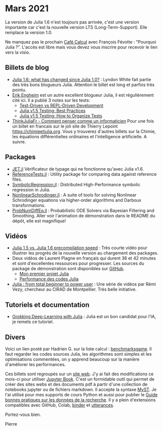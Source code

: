 # Mars 2021 

La version de Julia 1.6 n'est toujours pas arrivée, c'est une version importante car c'est la nouvelle version LTS (Long-Term-Support). Elle remplace la version 1.0.

Ne manquez pas le prochain [Café Calcul](https://calcul.math.cnrs.fr/2021-04-cafe-julia.html) avec François Févotte : "Pourquoi Julia ?". L'accès est libre mais vous devez vous inscrire pour recevoir le lien vers la visio.

## Billets de blog

- [Julia 1.6: what has changed since Julia 1.0?](https://www.oxinabox.net/2021/02/13/Julia-1.6-what-has-changed-since-1.0.html) : Lyndon White fait partie des très bons blogueurs Julia. Attention le billet est long et parfois très pointu.
- [Erik Engheim](https://erik-engheim.medium.com) est un autre excellent blogueur Julia, il est régulièrement cité ici. Il a publié 3 notes sur les tests:
    * [Test-Driven vs REPL-Driven Development](https://erik-engheim.medium.com/test-driven-vs-repl-driven-development-809d3c7a681)
    * [Julia v1.5 Testing: Best Practices](https://erik-engheim.medium.com/julia-v1-5-testing-best-practices-3ca8780e6336) 
    * [Julia v1.5 Testing: How to Organize Tests](https://medium.com/codex/julia-v1-5-testing-how-to-organize-tests-5f7a76e29038) 
- [ThinkJuliaFr - Comment penser comme un informaticien](https://chimieetjulia.org/e107/news.php?extend.12) Pour une fois un billet en francais sur le joli site de Thierry Lepoint <https://chimieetjulia.org>. Vous y trouverez d'autres billets sur la Chimie, les équations différentielles ordinaires et l'intelligence artificielle. A suivre.

## Packages

- [JET.jl](https://github.com/aviatesk/JET.jl) Vérificateur de typage qui ne fonctionne qu'avec Julia v1.6.
- [ReferenceTests.jl](https://github.com/JuliaTesting/ReferenceTests.jl) : Utility package for comparing data against reference files.
- [SymbolicRegression.jl](https://github.com/MilesCranmer/SymbolicRegression.jl) : Distributed High-Performance symbolic regression in Julia.
- [NonlinearSchrodinger.jl](https://github.com/oashour/NonlinearSchrodinger.jl) : A suite of tools for solving Nonlinear Schrodinger equations via higher-order algorithms and Darboux transformations.
- [ProbNumDiffEq.jl](https://github.com/nathanaelbosch/ProbNumDiffEq.jl) : Probabilistic ODE Solvers via Bayesian Filtering and Smoothing. Aller voir l'animation de démonstration dans le README du dépôt, elle est magnifique!

## Vidéos

- [Julia 1.5 vs. Julia 1.6 precompilation speed](https://youtu.be/9SHuhIGfVDg) : Très courte vidéo pour illustrer les progrès de la nouvelle version au chargement des packages.
- Deux vidéos de Laurent Plagne en français qui durent 36 et 42 minutes et sont d'excellentes ressources pour progresser. Les sources du package de démonstration sont disponibles sur [GitHub](https://github.com/triscale-innov/ScreenCastSpring.jl).
   * [Mon premier projet Julia](https://youtu.be/BLcNv_f75kI)
   * [Performance des codes Julia](https://youtu.be/Hy90EsYlEbc)
- [Julia : from total beginner to power user](https://youtube.com/playlist?list=PLLiJ249IkzRFxZGALbKy75_ZyHxYCUmuk) : Une série de vidéos par Rémi Vezy, chercheur au CIRAD de Montpellier. Très belle initiative.

## Tutoriels et documentation

- [Grokking Deep-Learning with Julia](https://github.com/deepaksuresh/Grokking-Deep-Learning-with-Julia) : Julia est un bon candidat pour l'IA, je remets ce tutoriel.

## Divers

Voici un lien posté par Hadrien G. sur la liste calcul : [benchmarksgame](https://benchmarksgame-team.pages.debian.net/benchmarksgame/fastest/julia-python3.html). Il faut regarder les codes sources Julia, les algorithmes sont simples et les optimisations commentées,  on y apprend beaucoup sur la manière d'améliorer les performances.

Ces billets sont regroupés sur un [site web](https://pnavaro.github.io/NouvellesJulia). J'y ai fait des modifications ce mois-ci pour utiliser [Jupyter Book](https://jupyterbook.org). C'est un formidable outil qui permet de créer des sites webs et des documents pdf à partir d'une collection de notebooks jupyter ou de fichiers markdown. Il accepte la syntaxe [MyST](https://myst-parser.readthedocs.io/en/latest/using/syntax.html). Je l'ai utilisé pour mes supports de cours Python et aussi pour publier le [Guide bonnes pratiques sur les données de la recherche](https://mi-gt-donnees.pages.math.unistra.fr/guide/). Il y a plein d'extensions compatibles avec GitHub, Colab, [binder](https://mybinder.org) et [utterances](https://utteranc.es). 


Portez-vous bien.

Pierre
